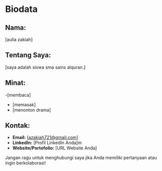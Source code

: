 # Biodata

## Nama:
[aulia zakiah]

## Tentang Saya:
[saya adalah siswa sma sains alquran.]

## Minat:
-[membaca]
- [memasak]
- [menonton drama]

## Kontak:
- **Email:** [azakiah721@gmail.com]
- **LinkedIn:** [Profil LinkedIn Anda]m
- **Website/Portofolio:** [URL Website Anda]

Jangan ragu untuk menghubungi saya jika Anda memiliki pertanyaan atau ingin berkolaborasi!
